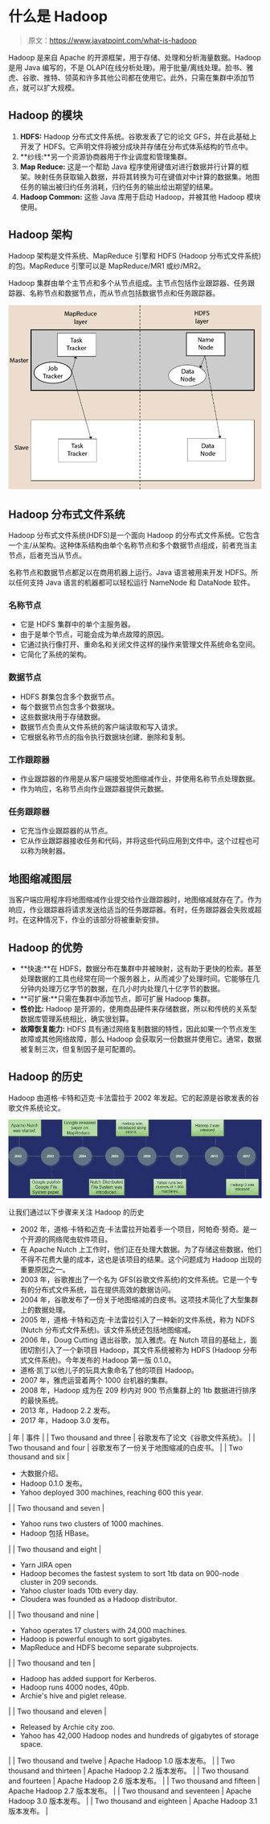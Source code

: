 # 什么是 Hadoop

> 原文：<https://www.javatpoint.com/what-is-hadoop>

Hadoop 是来自 Apache 的开源框架，用于存储、处理和分析海量数据。Hadoop 是用 Java 编写的，不是 OLAP(在线分析处理)。用于批量/离线处理。脸书、雅虎、谷歌、推特、领英和许多其他公司都在使用它。此外，只需在集群中添加节点，就可以扩大规模。

## Hadoop 的模块

1.  **HDFS:** Hadoop 分布式文件系统。谷歌发表了它的论文 GFS，并在此基础上开发了 HDFS。它声明文件将被分成块并存储在分布式体系结构的节点中。
2.  **纱线:**另一个资源协商器用于作业调度和管理集群。
3.  **Map Reduce:** 这是一个帮助 Java 程序使用键值对进行数据并行计算的框架。映射任务获取输入数据，并将其转换为可在键值对中计算的数据集。地图任务的输出被归约任务消耗，归约任务的输出给出期望的结果。
4.  **Hadoop Common:** 这些 Java 库用于启动 Hadoop，并被其他 Hadoop 模块使用。

## Hadoop 架构

Hadoop 架构是文件系统、MapReduce 引擎和 HDFS (Hadoop 分布式文件系统)的包。MapReduce 引擎可以是 MapReduce/MR1 或纱/MR2。

Hadoop 集群由单个主节点和多个从节点组成。主节点包括作业跟踪器、任务跟踪器、名称节点和数据节点，而从节点包括数据节点和任务跟踪器。

![Hadoop Architecture](img/d27b6cabac8aa0c00aa3c31ec595a5e2.png)

## Hadoop 分布式文件系统

Hadoop 分布式文件系统(HDFS)是一个面向 Hadoop 的分布式文件系统。它包含一个主/从架构。这种体系结构由单个名称节点和多个数据节点组成，前者充当主节点，后者充当从节点。

名称节点和数据节点都足以在商用机器上运行。Java 语言被用来开发 HDFS。所以任何支持 Java 语言的机器都可以轻松运行 NameNode 和 DataNode 软件。

### 名称节点

*   它是 HDFS 集群中的单个主服务器。
*   由于是单个节点，可能会成为单点故障的原因。
*   它通过执行像打开、重命名和关闭文件这样的操作来管理文件系统命名空间。
*   它简化了系统的架构。

### 数据节点

*   HDFS 群集包含多个数据节点。
*   每个数据节点包含多个数据块。
*   这些数据块用于存储数据。
*   数据节点负责从文件系统的客户端读取和写入请求。
*   它根据名称节点的指令执行数据块创建、删除和复制。

### 工作跟踪器

*   作业跟踪器的作用是从客户端接受地图缩减作业，并使用名称节点处理数据。
*   作为响应，名称节点向作业跟踪器提供元数据。

### 任务跟踪器

*   它充当作业跟踪器的从节点。
*   它从作业跟踪器接收任务和代码，并将这些代码应用到文件中。这个过程也可以称为映射器。

## 地图缩减图层

当客户端应用程序将地图缩减作业提交给作业跟踪器时，地图缩减就存在了。作为响应，作业跟踪器将请求发送给适当的任务跟踪器。有时，任务跟踪器会失败或超时。在这种情况下，作业的该部分将被重新安排。

## Hadoop 的优势

*   **快速:**在 HDFS，数据分布在集群中并被映射，这有助于更快的检索。甚至处理数据的工具也经常在同一个服务器上，从而减少了处理时间。它能够在几分钟内处理万亿字节的数据，在几小时内处理几十亿字节的数据。
*   **可扩展:**只需在集群中添加节点，即可扩展 Hadoop 集群。
*   **性价比:** Hadoop 是开源的，使用商品硬件来存储数据，所以和传统的关系型数据库管理系统相比，确实很划算。
*   **故障恢复能力:** HDFS 具有通过网络复制数据的特性，因此如果一个节点发生故障或其他网络故障，那么 Hadoop 会获取另一份数据并使用它。通常，数据被复制三次，但复制因子是可配置的。

## Hadoop 的历史

Hadoop 由道格·卡特和迈克·卡法雷拉于 2002 年发起。它的起源是谷歌发表的谷歌文件系统论文。

![History of Hadoop](img/daf5df04ffc2bd11fb1c9aa6c025b497.png)

让我们通过以下步骤来关注 Hadoop 的历史

*   2002 年，道格·卡特和迈克·卡法雷拉开始着手一个项目，阿帕奇·努奇。是一个开源的网络爬虫软件项目。
*   在 Apache Nutch 上工作时，他们正在处理大数据。为了存储这些数据，他们不得不花费大量的成本，这也是该项目的结果。这个问题成为 Hadoop 出现的重要原因之一。
*   2003 年，谷歌推出了一个名为 GFS(谷歌文件系统)的文件系统。它是一个专有的分布式文件系统，旨在提供高效的数据访问。
*   2004 年，谷歌发布了一份关于地图缩减的白皮书。这项技术简化了大型集群上的数据处理。
*   2005 年，道格·卡特和迈克·卡法雷拉引入了一种新的文件系统，称为 NDFS (Nutch 分布式文件系统)。该文件系统还包括地图缩减。
*   2006 年，Doug Cutting 退出谷歌，加入雅虎。在 Nutch 项目的基础上，面团切割引入了一个新项目 Hadoop，其文件系统被称为 HDFS (Hadoop 分布式文件系统)。今年发布的 Hadoop 第一版 0.1.0。
*   道格·凯丁以他儿子的玩具大象命名了他的项目 Hadoop。
*   2007 年，雅虎运营着两个 1000 台机器的集群。
*   2008 年，Hadoop 成为在 209 秒内对 900 节点集群上的 1tb 数据进行排序的最快系统。
*   2013 年，Hadoop 2.2 发布。
*   2017 年，Hadoop 3.0 发布。

| 年 | 事件 |
| Two thousand and three | 谷歌发布了论文《谷歌文件系统》。 |
| Two thousand and four | 谷歌发布了一份关于地图缩减的白皮书。 |
| Two thousand and six | 

*   大数据介绍。
*   Hadoop 0.1.0 发布。
*   Yahoo deployed 300 machines, reaching 600 this year.

 |
| Two thousand and seven | 

*   Yahoo runs two clusters of 1000 machines.
*   Hadoop 包括 HBase。

 |
| Two thousand and eight | 

*   Yarn JIRA open
*   Hadoop becomes the fastest system to sort 1tb data on 900-node cluster in 209 seconds.
*   Yahoo cluster loads 10tb every day.
*   Cloudera was founded as a Hadoop distributor.

 |
| Two thousand and nine | 

*   Yahoo operates 17 clusters with 24,000 machines.
*   Hadoop is powerful enough to sort gigabytes.
*   MapReduce and HDFS become separate subprojects.

 |
| Two thousand and ten | 

*   Hadoop has added support for Kerberos.
*   Hadoop runs 4000 nodes, 40pb.
*   Archie's hive and piglet release.

 |
| Two thousand and eleven | 

*   Released by Archie city zoo.
*   Yahoo has 42,000 Hadoop nodes and hundreds of gigabytes of storage space.

 |
| Two thousand and twelve | Apache Hadoop 1.0 版本发布。 |
| Two thousand and thirteen | Apache Hadoop 2.2 版本发布。 |
| Two thousand and fourteen | Apache Hadoop 2.6 版本发布。 |
| Two thousand and fifteen | Apache Hadoop 2.7 版本发布。 |
| Two thousand and seventeen | Apache Hadoop 3.0 版本发布。 |
| Two thousand and eighteen | Apache Hadoop 3.1 版本发布。 |